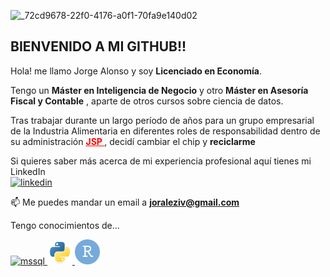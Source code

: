 
![_72cd9678-22f0-4176-a0f1-70fa9e140d02](https://github.com/joraleziv/joraleziv/assets/106243119/5796eb6d-9a76-4e92-962c-3138d417b8b5)


## BIENVENIDO A MI GITHUB!!

Hola! me llamo Jorge Alonso y soy **Licenciado en Economía**.

Tengo un **Máster en Inteligencia de Negocio** y otro  **Máster en Asesoría Fiscal y Contable** , aparte de otros cursos sobre ciencia de datos.

Tras trabajar durante un largo período de años para un grupo empresarial de la Industria Alimentaria en diferentes roles de responsabilidad dentro de su administración <a href="http://www.jsp.es/" target="_blank" rel="noreferrer" style="color:red !important; font-weight:bold;"> JSP </a>
, decidí cambiar el chip y **reciclarme**



Si quieres saber más acerca de mi experiencia profesional aquí tienes mi LinkedIn  
[![linkedin](https://img.shields.io/static/v1?label=&message=linkedin&color=0e76a8&logo=linkedin&logoColor=white&style=for-the-badge)](https://www.linkedin.com/in/joralez)

📫 Me puedes mandar un email a **joraleziv@gmail.com**

Tengo conocimientos de...

<p align="left"> 
<a href="https://www.microsoft.com/en-us/sql-server" target="_blank" rel="noreferrer"> 
<img src="https://www.svgrepo.com/show/303229/microsoft-sql-server-logo.svg" alt="mssql" width="40" height="40"/> 
</a> 
      <a href="https://www.python.org" target="_blank" rel="noreferrer"> 
<img src="https://raw.githubusercontent.com/devicons/devicon/master/icons/python/python-original.svg" alt="python" width="40" height="40"/> 
</a> 
      <a href="https://rstudio.com/" target="_blank" rel="noreferrer"> 
<img src="https://github.com/devicons/devicon/blob/master/icons/rstudio/rstudio-original.svg" alt="rstudio" width="40" height="40"/> 
</a> 


